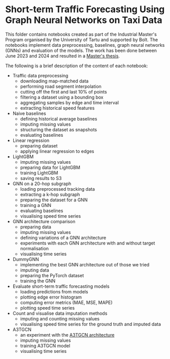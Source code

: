 # Short-term Traffic Forecasting Using Graph Neural Networks on Taxi Data
This folder contains notebooks created as part of the Industrial Master's Program organised by the University of Tartu and supported by Bolt. The notebooks implement data preprocessing, baselines, graph neural networks (GNNs) and evaluation of the models. The work has been done between June 2023 and 2024 and resulted in a [Master's thesis](https://comserv.cs.ut.ee/ati_thesis/datasheet.php?id=79693).

The following is a brief description of the content of each notebook:
* Traffic data preprocessing
    - downloading map-matched data
    - performing road segment interpolation
    - cutting off the first and last 10% of points
    - filtering a dataset using a bounding box
    - aggregating samples by edge and time interval
    - extracting historical speed features
* Naive baselines
    - defining historical average baselines
    - imputing missing values
    - structuring the dataset as snapshots
    - evaluating baselines
* Linear regression
    - preparing dataset
    - applying linear regression to edges
* LightGBM
    - imputing missing values
    - preparing data for LightGBM
    - training LightGBM
    - saving results to S3
* GNN on a 20-hop subgraph
    - loading preprocessed tracking data
    - extracting a k-hop subgraph
    - preparing the dataset for a GNN
    - training a GNN
    - evaluating baselines
    - visualising speed time series
* GNN architecture comparison
    - preparing data
    - imputing missing values
    - defining variations of a GNN architecture
    - experiments with each GNN architecture with and without target normalisation
    - visualising time series
* DummyGNN
    - implementing the best GNN architecture out of those we tried
    - imputing data
    - preparing the PyTorch dataset
    - training the GNN
* Evaluate short-term traffic forecasting models
    - loading predictions from models
    - plotting edge error histogram
    - computing error metrics (MAE, MSE, MAPE)
    - plotting speed time series
* Count and visualise data imputation methods
    - imputing and counting missing values
    - visualising speed time series for the ground truth and imputed data
* A3TGCN
    - an experiment with the [A3TGCN architecture](https://arxiv.org/abs/2006.11583)
    - imputing missing values
    - training A3TGCN model
    - visualising time series